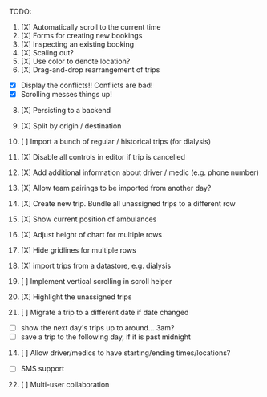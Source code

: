 TODO:

1. [X] Automatically scroll to the current time
2. [X] Forms for creating new bookings
3. [X] Inspecting an existing booking
4. [X] Scaling out?
5. [X] Use color to denote location?
6. [X] Drag-and-drop rearrangement of trips
  - [X] Display the conflicts!! Conflicts are bad!
  - [X] Scrolling messes things up!
8. [X] Persisting to a backend
9. [X] Split by origin / destination
7. [ ] Import a bunch of regular / historical trips (for dialysis)
10. [X] Disable all controls in editor if trip is cancelled

12. [X] Add additional information about driver / medic (e.g. phone number)
13. [X] Allow team pairings to be imported from another day?

16. [X] Create new trip. Bundle all unassigned trips to a different row
17. [X] Show current position of ambulances
18. [X] Adjust height of chart for multiple rows
19. [X] Hide gridlines for multiple rows
15. [X] import trips from a datastore, e.g. dialysis

20. [ ] Implement vertical scrolling in scroll helper
21. [X] Highlight the unassigned trips
11. [ ] Migrate a trip to a different date if date changed
  - [ ] show the next day's trips up to around... 3am?
  - [ ] save a trip to the following day, if it is past midnight
14. [ ] Allow driver/medics to have starting/ending times/locations?
  - [ ] SMS support
22. [ ] Multi-user collaboration